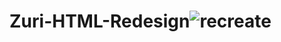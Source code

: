 # Zuri-HTML-Redesign![recreate](https://user-images.githubusercontent.com/59852126/169301372-2b7790c5-bd3d-40e3-af70-d6d9d1a09c30.PNG)
